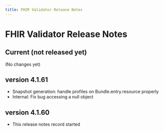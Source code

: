 ```yaml
---
title: FHIR Validator Release Notes
---
```


# FHIR Validator Release Notes

## Current (not released yet)

(No changes yet)

## version 4.1.61

* Snapshot generation: handle profiles on Bundle.entry.resource properly
* Internal: Fix bug accessing a null object

## version 4.1.60

* This release notes record started

